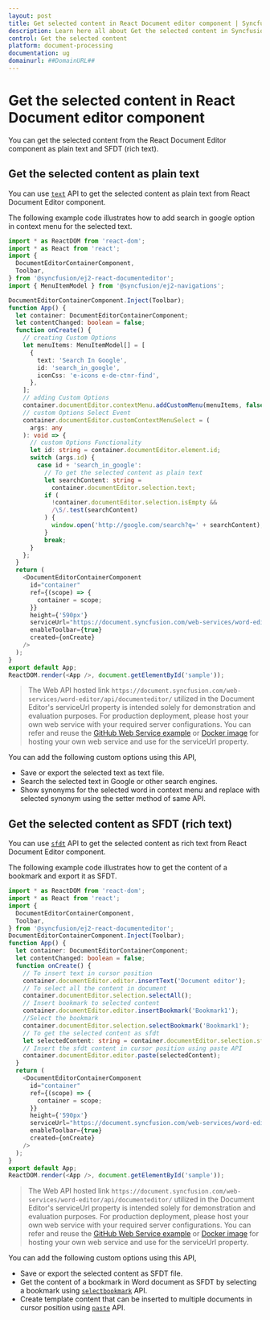 ```yaml
---
layout: post
title: Get selected content in React Document editor component | Syncfusion
description: Learn here all about Get the selected content in Syncfusion React Document editor component of Syncfusion Essential JS 2 and more.
control: Get the selected content 
platform: document-processing
documentation: ug
domainurl: ##DomainURL##
---
```


# Get the selected content in React Document editor component

You can get the selected content from the React Document Editor component as plain text and SFDT (rich text).

## Get the selected content as plain text

You can use [`text`](https://ej2.syncfusion.com/react/documentation/api/document-editor/selection/#text-code-classlanguage-textstringcode) API to get the selected content as plain text from React Document Editor component.

The following example code illustrates how to add search in google option in context menu for the selected text.

```ts
import * as ReactDOM from 'react-dom';
import * as React from 'react';
import {
  DocumentEditorContainerComponent,
  Toolbar,
} from '@syncfusion/ej2-react-documenteditor';
import { MenuItemModel } from '@syncfusion/ej2-navigations';

DocumentEditorContainerComponent.Inject(Toolbar);
function App() {
  let container: DocumentEditorContainerComponent;
  let contentChanged: boolean = false;
  function onCreate() {
    // creating Custom Options
    let menuItems: MenuItemModel[] = [
      {
        text: 'Search In Google',
        id: 'search_in_google',
        iconCss: 'e-icons e-de-ctnr-find',
      },
    ];
    // adding Custom Options
    container.documentEditor.contextMenu.addCustomMenu(menuItems, false);
    // custom Options Select Event
    container.documentEditor.customContextMenuSelect = (
      args: any
    ): void => {
      // custom Options Functionality
      let id: string = container.documentEditor.element.id;
      switch (args.id) {
        case id + 'search_in_google':
          // To get the selected content as plain text
          let searchContent: string =
            container.documentEditor.selection.text;
          if (
            !container.documentEditor.selection.isEmpty &&
            /\S/.test(searchContent)
          ) {
            window.open('http://google.com/search?q=' + searchContent);
          }
          break;
      }
    };
  }
  return (
    <DocumentEditorContainerComponent
      id="container"
      ref={(scope) => {
        container = scope;
      }}
      height={'590px'}
      serviceUrl="https://document.syncfusion.com/web-services/word-editor/api/documenteditor/"
      enableToolbar={true}
      created={onCreate}
    />
  );
}
export default App;
ReactDOM.render(<App />, document.getElementById('sample'));

```

> The Web API hosted link `https://document.syncfusion.com/web-services/word-editor/api/documenteditor/` utilized in the Document Editor's serviceUrl property is intended solely for demonstration and evaluation purposes. For production deployment, please host your own web service with your required server configurations. You can refer and reuse the [GitHub Web Service example](https://github.com/SyncfusionExamples/EJ2-DocumentEditor-WebServices) or [Docker image](https://hub.docker.com/r/syncfusion/word-processor-server) for hosting your own web service and use for the serviceUrl property.

You can add the following custom options using this API,

* Save or export the selected text as text file.
* Search the selected text in Google or other search engines.
* Show synonyms for the selected word in context menu and replace with selected synonym using the setter method of same API.

## Get the selected content as SFDT (rich text)

You can use [`sfdt`](https://ej2.syncfusion.com/react/documentation/api/document-editor/selection/#sfdt-code-classlanguage-textstringcode) API to get the selected content as rich text from React Document Editor component.

The following example code illustrates how to get the content of a bookmark and export it as SFDT.

```ts
import * as ReactDOM from 'react-dom';
import * as React from 'react';
import {
  DocumentEditorContainerComponent,
  Toolbar,
} from '@syncfusion/ej2-react-documenteditor';
DocumentEditorContainerComponent.Inject(Toolbar);
function App() {
  let container: DocumentEditorContainerComponent;
  let contentChanged: boolean = false;
  function onCreate() {
    // To insert text in cursor position
    container.documentEditor.editor.insertText('Document editor');
    // To select all the content in document
    container.documentEditor.selection.selectAll();
    // Insert bookmark to selected content
    container.documentEditor.editor.insertBookmark('Bookmark1');
    //Select the bookmark
    container.documentEditor.selection.selectBookmark('Bookmark1');
    // To get the selected content as sfdt
    let selectedContent: string = container.documentEditor.selection.sfdt;
    // Insert the sfdt content in cursor position using paste API
    container.documentEditor.editor.paste(selectedContent);
  }
  return (
    <DocumentEditorContainerComponent
      id="container"
      ref={(scope) => {
        container = scope;
      }}
      height={'590px'}
      serviceUrl="https://document.syncfusion.com/web-services/word-editor/api/documenteditor/"
      enableToolbar={true}
      created={onCreate}
    />
  );
}
export default App;
ReactDOM.render(<App />, document.getElementById('sample'));

```

> The Web API hosted link `https://document.syncfusion.com/web-services/word-editor/api/documenteditor/` utilized in the Document Editor's serviceUrl property is intended solely for demonstration and evaluation purposes. For production deployment, please host your own web service with your required server configurations. You can refer and reuse the [GitHub Web Service example](https://github.com/SyncfusionExamples/EJ2-DocumentEditor-WebServices) or [Docker image](https://hub.docker.com/r/syncfusion/word-processor-server) for hosting your own web service and use for the serviceUrl property.

You can add the following custom options using this API,

* Save or export the selected content as SFDT file.
* Get the content of a bookmark in Word document as SFDT by selecting a bookmark using [`selectbookmark`](https://ej2.syncfusion.com/react/documentation/api/document-editor/selection/#selectbookmark) API.
* Create template content that can be inserted to multiple documents in cursor position using [`paste`](https://ej2.syncfusion.com/react/documentation/api/document-editor/editor/#paste) API.